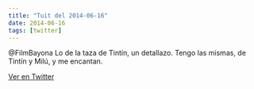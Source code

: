 ```yaml
---
title: "Tuit del 2014-06-16"
date: 2014-06-16
tags: [twitter]
---
```


@FilmBayona Lo de la taza de Tintín, un detallazo. Tengo las mismas, de Tintín y Milú, y me encantan.



[Ver en Twitter](https://twitter.com/i/web/status/478580145314627586)
